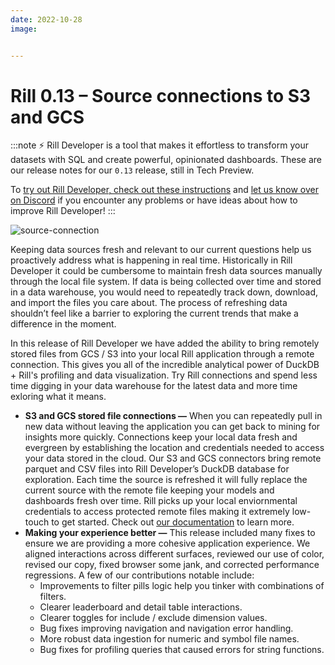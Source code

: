 ```yaml
---
date: 2022-10-28
image: 


---
```


# Rill 0.13 – Source connections to S3 and GCS

:::note
⚡ Rill Developer is a tool that makes it effortless to transform your datasets with SQL and create powerful, opinionated dashboards. These are our release notes for our `0.13` release, still in Tech Preview.

To [try out Rill Developer, check out these instructions](/#pick-an-install-option) and [let us know over on Discord](https://bit.ly/3bbcSl9) if you encounter any problems or have ideas about how to improve Rill Developer!
:::

![source-connection]( "")




Keeping data sources fresh and relevant to our current questions help us proactively address what is happening in real time. Historically in Rill Developer it could be cumbersome to maintain fresh data sources manually through the local file system. If data is being collected over time and stored in a data warehouse, you would need to repeatedly track down, download, and import the files you care about. The process of refreshing data shouldn’t feel like a barrier to exploring the current trends that make a difference in the moment. 

In this release of Rill Developer we have added the ability to bring remotely stored files from GCS / S3 into your local Rill application through a remote connection. This gives you all of the incredible analytical power of DuckDB + Rill's profiling and data visualization. Try Rill connections and spend less time digging in your data warehouse for the latest data and more time exloring what it means.

- **S3 and GCS stored file connections —**  When you can repeatedly pull in new data without leaving the application you can get back to mining for insights more quickly. Connections keep your local data fresh and evergreen by establishing the location and credentials needed to access your data stored in the cloud. Our S3 and GCS connectors bring remote parquet and CSV files into Rill Developer’s DuckDB database for exploration. Each time the source is refreshed it will fully replace the current source with the remote file keeping your models and dashboards fresh over time. Rill picks up your local enviornmental credentials to access protected remote files making it extremely low-touch to get started. Check out [our documentation](https://docs.rilldata.com/import-data#remote-sources) to learn more.
- **Making your experience better —** This release included many fixes to ensure we are providing a more cohesive application experience. We aligned interactions across different surfaces, reviewed our use of color, revised our copy, fixed browser some jank, and corrected performance regressions. A few of our contributions notable include:
    - Improvements to filter pills logic help you tinker with combinations of filters.
    - Clearer leaderboard and detail table interactions.
    - Clearer toggles for include / exclude dimension values.
    - Bug fixes improving navigation and navigation error handling.
    - More robust data ingestion for numeric and symbol file names.
    - Bug fixes for profiling queries that caused errors for string functions.